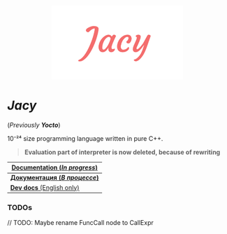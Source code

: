 <p align="center">
    <img src="img/JacyLarge.png" width="300">
    <!-- #F46D6D -->
</p>

# *Jacy*
(*Previously __Yocto__*)

10⁻²⁴ size programming language written in pure C++.

> __Evaluation part of interpreter is now deleted, because of rewriting__

| [__Documentation (*In progress*)__](docs/en_docs/getting_started.md) |
| - |
| [__Документация (*В процессе*)__](docs/ru_docs/getting_started.md) |
| [__Dev docs__ (English only)](docs/dev_docs/getting_started.md) |


### TODOs
// TODO: Maybe rename FuncCall node to CallExpr